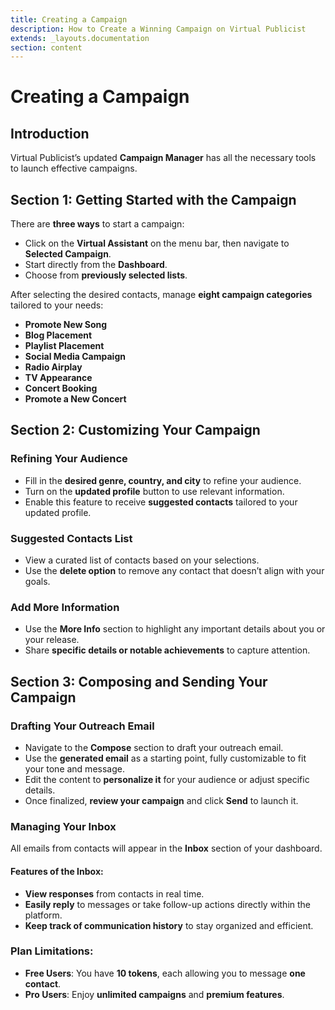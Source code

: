 ```yaml
---
title: Creating a Campaign
description: How to Create a Winning Campaign on Virtual Publicist
extends: _layouts.documentation
section: content
---
```

# Creating a Campaign 

## Introduction
Virtual Publicist’s updated **Campaign Manager** has all the necessary tools to launch effective campaigns.

## Section 1: Getting Started with the Campaign
There are **three ways** to start a campaign:
- Click on the **Virtual Assistant** on the menu bar, then navigate to **Selected Campaign**.
- Start directly from the **Dashboard**.
- Choose from **previously selected lists**.

After selecting the desired contacts, manage **eight campaign categories** tailored to your needs:
- **Promote New Song**
- **Blog Placement**
- **Playlist Placement**
- **Social Media Campaign**
- **Radio Airplay**
- **TV Appearance**
- **Concert Booking**
- **Promote a New Concert**

## Section 2: Customizing Your Campaign
### Refining Your Audience
- Fill in the **desired genre, country, and city** to refine your audience.
- Turn on the **updated profile** button to use relevant information.
- Enable this feature to receive **suggested contacts** tailored to your updated profile.

### Suggested Contacts List
- View a curated list of contacts based on your selections.
- Use the **delete option** to remove any contact that doesn’t align with your goals.

### Add More Information
- Use the **More Info** section to highlight any important details about you or your release.
- Share **specific details or notable achievements** to capture attention.

## Section 3: Composing and Sending Your Campaign
### Drafting Your Outreach Email
- Navigate to the **Compose** section to draft your outreach email.
- Use the **generated email** as a starting point, fully customizable to fit your tone and message.
- Edit the content to **personalize it** for your audience or adjust specific details.
- Once finalized, **review your campaign** and click **Send** to launch it.

### Managing Your Inbox
All emails from contacts will appear in the **Inbox** section of your dashboard.

#### Features of the Inbox:
- **View responses** from contacts in real time.
- **Easily reply** to messages or take follow-up actions directly within the platform.
- **Keep track of communication history** to stay organized and efficient.

### Plan Limitations:
- **Free Users**: You have **10 tokens**, each allowing you to message **one contact**.
- **Pro Users**: Enjoy **unlimited campaigns** and **premium features**.

